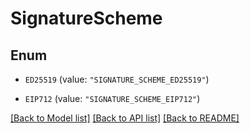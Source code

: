 # SignatureScheme

## Enum


* `ED25519` (value: `"SIGNATURE_SCHEME_ED25519"`)

* `EIP712` (value: `"SIGNATURE_SCHEME_EIP712"`)


[[Back to Model list]](../README.md#documentation-for-models) [[Back to API list]](../README.md#documentation-for-api-endpoints) [[Back to README]](../README.md)


